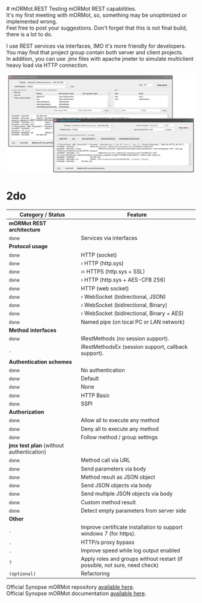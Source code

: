 ﻿﻿# mORMot.REST
Testing mORMot REST capabilities.  
It's my first meeting with mORMot, so, something may be unoptimized or implemented wrong.  
Feel free to post your suggestions. Don't forget that this is not final build, there is a lot to do.

I use REST services via interfaces, IMO it's more friendly for developers.  
You may find that project group contain both server and client projects.  
In addition, you can use .jmx files with apache jmeter to simulate multiclient heavy load via HTTP connection.  

![screenshot](https://raw.githubusercontent.com/GitStorageOne/mORMot.REST/master/screenshot.png)

# 2do
Category / Status | Feature
--- | ---
**mORMot REST architecture** |
`done` | Services via interfaces
**Protocol usage** |
`done` | HTTP (socket)
`done` | › HTTP (http.sys)
`done` | ›› HTTPS (http.sys + SSL)
`done` | › HTTP (http.sys + AES-CFB 256)
`done` | HTTP (web socket)
`done` | › WebSocket (bidirectional, JSON)
`done` | › WebSocket (bidirectional, Binary)
`done` | › WebSocket (bidirectional, Binary + AES)
`done` | Named pipe (on local PC or LAN network)
**Method interfaces** |
`done` | IRestMethods (no session support).
`.`    | IRestMethodsEx (session support, callback support).
**Authentication schemes** |
`done` | No authentication
`done` | Default
`done` | None
`done` | HTTP Basic
`done` | SSPI
**Authorization** |
`done` | Allow all to execute any method
`done` | Deny all to execute any method
`done` | Follow method / group settings
**jmx test plan** (without authentication) |
`done` | Method call via URL
`done` | Send parameters via body
`done` | Method result as JSON object
`done` | Send JSON objects via body
`done` | Send multiple JSON objects via body
`done` | Custom method result
`done` | Detect empty parameters from server side
**Other** |
`.`    | Improve certificate installation to support windows 7 (for https).
`.`    | HTTP/s proxy bypass
`.`    | Improve speed while log output enabled
`?`    | Apply roles and groups without restart (if possible, not sure, need check)
`(optional)` | Refactoring

Official Synopse mORMot repository [available here][mormot-repo].  
Official Synopse mORMot documentation [available here][mormot-docs].

[mormot-repo]: <https://github.com/synopse/mORMot>
[mormot-docs]: <http://synopse.info/files/html/Synopse%20mORMot%20Framework%20SAD%201.18.html>

